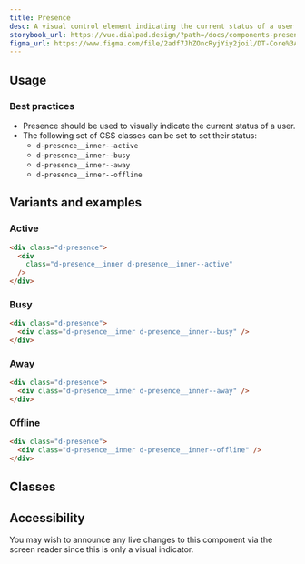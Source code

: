 ```yaml
---
title: Presence
desc: A visual control element indicating the current status of a user
storybook_url: https://vue.dialpad.design/?path=/docs/components-presence--default
figma_url: https://www.figma.com/file/2adf7JhZOncRyjYiy2joil/DT-Core%3A-Components-7?node-id=9628%3A59018&viewport=-1353%2C1919%2C1.91&t=xHutRjwo1o5zMTgT-11
---
```

<code-well-header>
  <example-presence presence="active"/>
</code-well-header>

## Usage

### Best practices

- Presence should be used to visually indicate the current status of a user.
- The following set of CSS classes can be set to set their status:
  - `d-presence__inner--active`
  - `d-presence__inner--busy`
  - `d-presence__inner--away`
  - `d-presence__inner--offline`

## Variants and examples

### Active

<code-well-header>
  <example-presence presence="active"/>
</code-well-header>

```html
<div class="d-presence">
  <div
    class="d-presence__inner d-presence__inner--active"
  />
</div>
```

### Busy

<code-well-header>
  <example-presence presence="busy"/>
</code-well-header>

```html
<div class="d-presence">
  <div class="d-presence__inner d-presence__inner--busy" />
</div>
```

### Away

<code-well-header>
  <example-presence presence="away"/>
</code-well-header>

```html
<div class="d-presence">
  <div class="d-presence__inner d-presence__inner--away" />
</div>
```

### Offline

<code-well-header>
  <example-presence presence="offline"/>
</code-well-header>

```html
<div class="d-presence">
  <div class="d-presence__inner d-presence__inner--offline" />
</div>
```

## Classes

<component-class-table component-name="presence" />

## Accessibility

You may wish to announce any live changes to this component via the screen reader since this is only a visual indicator.

<script setup>
  import ExamplePresence from '@exampleComponents/ExamplePresence.vue';
  import DialtoneUsage from '@baseComponents/DialtoneUsage.vue';
</script>
